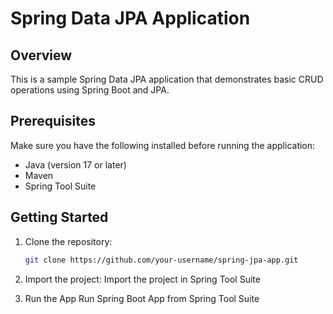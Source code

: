 # Spring Data JPA Application

## Overview

This is a sample Spring Data JPA application that demonstrates basic CRUD operations using Spring Boot and JPA.

## Prerequisites

Make sure you have the following installed before running the application:

- Java (version 17 or later)
- Maven
- Spring Tool Suite

## Getting Started

1. Clone the repository:

   ```bash
   git clone https://github.com/your-username/spring-jpa-app.git
2. Import the project:
    Import the project in Spring Tool Suite
3. Run the App
    Run Spring Boot App from Spring Tool Suite
